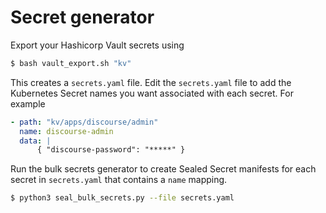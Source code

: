 Secret generator
==========================

Export your Hashicorp Vault secrets using 

```sh
$ bash vault_export.sh "kv"
```

This creates a `secrets.yaml` file. Edit the `secrets.yaml` file to add the Kubernetes Secret names you want associated with each secret. For example

```yaml
- path: "kv/apps/discourse/admin"
  name: discourse-admin
  data: |
      { "discourse-password": "*****" }
```

Run the bulk secrets generator to create Sealed Secret manifests for each secret in `secrets.yaml` that contains a `name` mapping.

```sh
$ python3 seal_bulk_secrets.py --file secrets.yaml 
```
